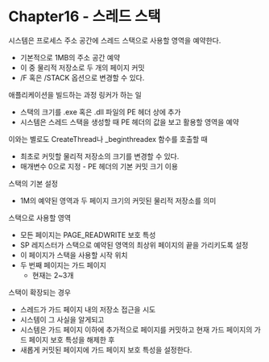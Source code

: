 # Chapter16 - 스레드 스택
시스템은 프로세스 주소 공간에 스레드 스택으로 사용할 영역을 예약한다.
* 기본적으로 1MB의 주소 공간 예약
* 이 중 물리적 저장소로 두 개의 페이지 커밋
* /F 혹은 /STACK 옵션으로 변경할 수 있다.

애플리케이션을 빌드하는 과정 링커가 하는 일
* 스택의 크기를 .exe 혹은 .dll 파일의 PE 헤더 상에 추가
* 시스템은 스레드 스택을 생성할 때 PE 헤더의 값을 보고 활용할 영역을 예약

이와는 별로도 CreateThread나 _beginthreadex 함수를 호출할 때
* 최초로 커밋할 물리적 저장소의 크기를 변경할 수 있다.
* 매개변수 0으로 지정 - PE 헤더의 기본 커밋 크기 이용

스택의 기본 설정
* 1M의 예약된 영역과 두 페이지 크기의 커밋된 물리적 저장소를 의미

스택으로 사용할 영역
* 모든 페이지는 PAGE_READWRITE 보호 특성
* SP 레지스터가 스택으로 예약된 영역의 최상위 페이지의 끝을 가리키도록 설정
* 이 페이지가 스택을 사용할 시작 위치
* 두 번째 페이지는 가드 페이지
  * 현재는 2~3개

스택이 확장되는 경우
* 스레드가 가드 페이지 내의 저장소 접근을 시도
* 시스템이 그 사실을 알게되고
* 시스템은 가드 페이지 이하에 추가적으로 페이지를 커밋하고 현재 가드 페이지의 가드 페이지 보호 특성을 해제한 후
* 새롭게 커밋된 페이지에 가드 페이지 보호 특성을 설정한다.